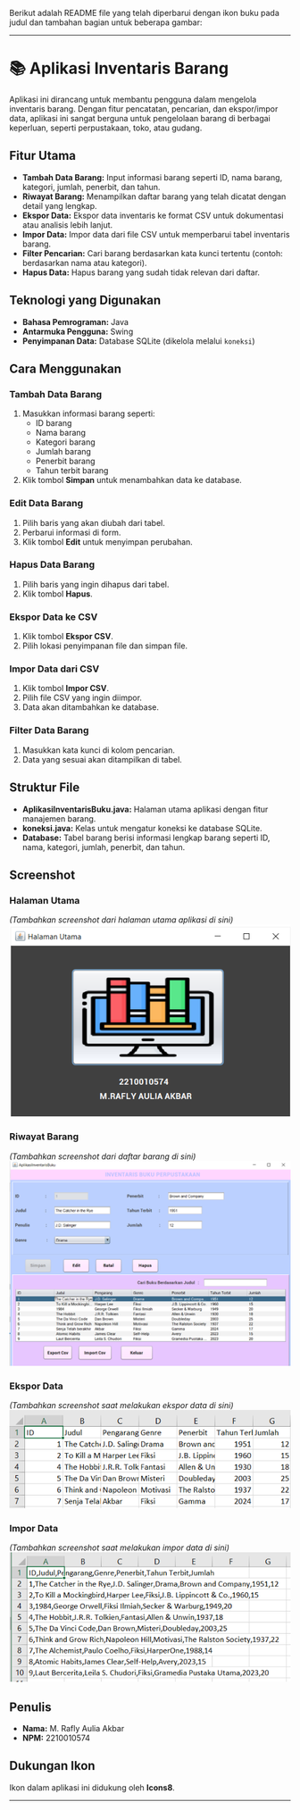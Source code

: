 Berikut adalah README file yang telah diperbarui dengan ikon buku pada judul dan tambahan bagian untuk beberapa gambar:

---

# 📚 Aplikasi Inventaris Barang

Aplikasi ini dirancang untuk membantu pengguna dalam mengelola inventaris barang. Dengan fitur pencatatan, pencarian, dan ekspor/impor data, aplikasi ini sangat berguna untuk pengelolaan barang di berbagai keperluan, seperti perpustakaan, toko, atau gudang.

## Fitur Utama

- **Tambah Data Barang:** Input informasi barang seperti ID, nama barang, kategori, jumlah, penerbit, dan tahun.
- **Riwayat Barang:** Menampilkan daftar barang yang telah dicatat dengan detail yang lengkap.
- **Ekspor Data:** Ekspor data inventaris ke format CSV untuk dokumentasi atau analisis lebih lanjut.
- **Impor Data:** Impor data dari file CSV untuk memperbarui tabel inventaris barang.
- **Filter Pencarian:** Cari barang berdasarkan kata kunci tertentu (contoh: berdasarkan nama atau kategori).
- **Hapus Data:** Hapus barang yang sudah tidak relevan dari daftar.

## Teknologi yang Digunakan

- **Bahasa Pemrograman:** Java
- **Antarmuka Pengguna:** Swing
- **Penyimpanan Data:** Database SQLite (dikelola melalui `koneksi`)

## Cara Menggunakan

### Tambah Data Barang
1. Masukkan informasi barang seperti:
   - ID barang
   - Nama barang
   - Kategori barang
   - Jumlah barang
   - Penerbit barang
   - Tahun terbit barang
2. Klik tombol **Simpan** untuk menambahkan data ke database.

### Edit Data Barang
1. Pilih baris yang akan diubah dari tabel.
2. Perbarui informasi di form.
3. Klik tombol **Edit** untuk menyimpan perubahan.

### Hapus Data Barang
1. Pilih baris yang ingin dihapus dari tabel.
2. Klik tombol **Hapus**.

### Ekspor Data ke CSV
1. Klik tombol **Ekspor CSV**.
2. Pilih lokasi penyimpanan file dan simpan file.

### Impor Data dari CSV
1. Klik tombol **Impor CSV**.
2. Pilih file CSV yang ingin diimpor.
3. Data akan ditambahkan ke database.

### Filter Data Barang
1. Masukkan kata kunci di kolom pencarian.
2. Data yang sesuai akan ditampilkan di tabel.

## Struktur File

- **AplikasiInventarisBuku.java:** Halaman utama aplikasi dengan fitur manajemen barang.
- **koneksi.java:** Kelas untuk mengatur koneksi ke database SQLite.
- **Database:** Tabel barang berisi informasi lengkap barang seperti ID, nama, kategori, jumlah, penerbit, dan tahun.

## Screenshot

### Halaman Utama
*(Tambahkan screenshot dari halaman utama aplikasi di sini)*
![Halaman Utama](screenshots/Utama.png)

### Riwayat Barang
*(Tambahkan screenshot dari daftar barang di sini)*
![Riwayat Barang](screenshots/HalamanPerpustakaan.png)

### Ekspor Data
*(Tambahkan screenshot saat melakukan ekspor data di sini)*
![Ekspor Data](screenshots/Export.png)

### Impor Data
*(Tambahkan screenshot saat melakukan impor data di sini)*
![Impor Data](screenshots/Import.png)

## Penulis

- **Nama:** M. Rafly Aulia Akbar
- **NPM:** 2210010574

## Dukungan Ikon

Ikon dalam aplikasi ini didukung oleh **Icons8**.

---